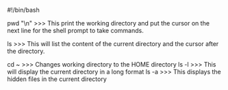 #!/bin/bash

pwd "\n" >>> This print the working directory and put the cursor on the next line for the shell prompt to take commands.

ls  >>> This will list the content of the current directory and the cursor after the directory.

cd ~ >>> Changes working  directory to the HOME directory
ls -l >>> This will display the current directory in a long format
ls -a >>> This displays the hidden files in the current directory
